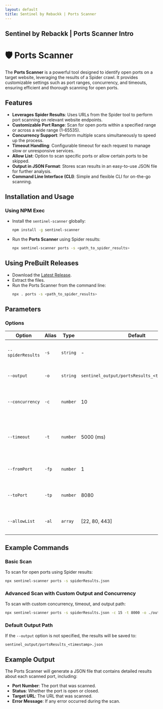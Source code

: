 ```yaml
---
layout: default  
title: Sentinel by Rebackk | Ports Scanner  
---
```


## Sentinel by Rebackk | Ports Scanner Intro

# 🛡️ Ports Scanner

The **Ports Scanner** is a powerful tool designed to identify open ports on a target website, leveraging the results of a Spider crawl. It provides customizable settings such as port ranges, concurrency, and timeouts, ensuring efficient and thorough scanning for open ports.

## Features

- **Leverages Spider Results**: Uses URLs from the Spider tool to perform port scanning on relevant website endpoints.
- **Customizable Port Range**: Scan for open ports within a specified range or across a wide range (1-65535).
- **Concurrency Support**: Perform multiple scans simultaneously to speed up the process.
- **Timeout Handling**: Configurable timeout for each request to manage slow or unresponsive services.
- **Allow List**: Option to scan specific ports or allow certain ports to be skipped.
- **Output in JSON Format**: Stores scan results in an easy-to-use JSON file for further analysis.
- **Command Line Interface (CLI)**: Simple and flexible CLI for on-the-go scanning.

## Installation and Usage

### Using NPM Exec

- Install the `sentinel-scanner` globally:
  ```bash
  npm install -g sentinel-scanner
  ```

- Run the **Ports Scanner** using Spider results:
  ```bash
  npx sentinel-scanner ports -s <path_to_spider_results>
  ```

## Using PreBuilt Releases

- Download the [Latest Release](https://github.com/RebackkHQ/webapp-scanner/releases/latest).
- Extract the files.
- Run the Ports Scanner from the command line:
  ```bash
  npx . ports -s <path_to_spider_results>
  ```

## Parameters

### Options

| Option             | Alias | Type     | Default                                        | Description                                                       |
|--------------------|-------|----------|------------------------------------------------|-------------------------------------------------------------------|
| `--spiderResults`  | `-s`  | `string` | -                                              | Path to the spider results file (**required**).                   |
| `--output`         | `-o`  | `string` | `sentinel_output/portsResults_<timestamp>.json` | Path to save the output JSON file.                                |
| `--concurrency`    | `-c`  | `number` | 10                                             | Number of concurrent requests (range: 1-20).                      |
| `--timeout`        | `-t`  | `number` | 5000 (ms)                                      | Timeout for each request in milliseconds (range: 0-25,000).       |
| `--fromPort`       | `-fp` | `number` | 1                                              | Starting port to scan (range: 1-65535).                           |
| `--toPort`         | `-tp` | `number` | 8080                                           | Ending port to scan (range: 1-65535).                             |
| `--allowList`      | `-al` | `array`  | [22, 80, 443]                                  | List of ports to allow (will not be scanned).                     |

## Example Commands

### Basic Scan
To scan for open ports using Spider results:
```bash
npx sentinel-scanner ports -s spiderResults.json
```

### Advanced Scan with Custom Output and Concurrency
To scan with custom concurrency, timeout, and output path:
```bash
npx sentinel-scanner ports -s spiderResults.json -c 15 -t 8000 -o ./output/portsScanResults.json
```

### Default Output Path
If the `--output` option is not specified, the results will be saved to:
```
sentinel_output/portsResults_<timestamp>.json
```

## Example Output

The Ports Scanner will generate a JSON file that contains detailed results about each scanned port, including:

- **Port Number**: The port that was scanned.
- **Status**: Whether the port is open or closed.
- **Target URL**: The URL that was scanned.
- **Error Message**: If any error occurred during the scan.